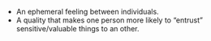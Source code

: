 - An ephemeral feeling between individuals.
- A quality that makes one person more likely to “entrust” sensitive/valuable things to an other.
